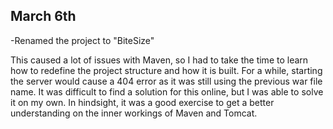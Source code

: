 ## March 6th
-Renamed the project to "BiteSize"

This caused a lot of issues with Maven, so I had to take the time to learn how to redefine the project structure and how it is built. For a while,  starting the server would cause a 404 error as it was still using the previous war file name. It was difficult to find a solution for this online, but I was able to solve it on my own. In hindsight, it was a good exercise to get a better understanding on the inner workings of Maven and Tomcat.
